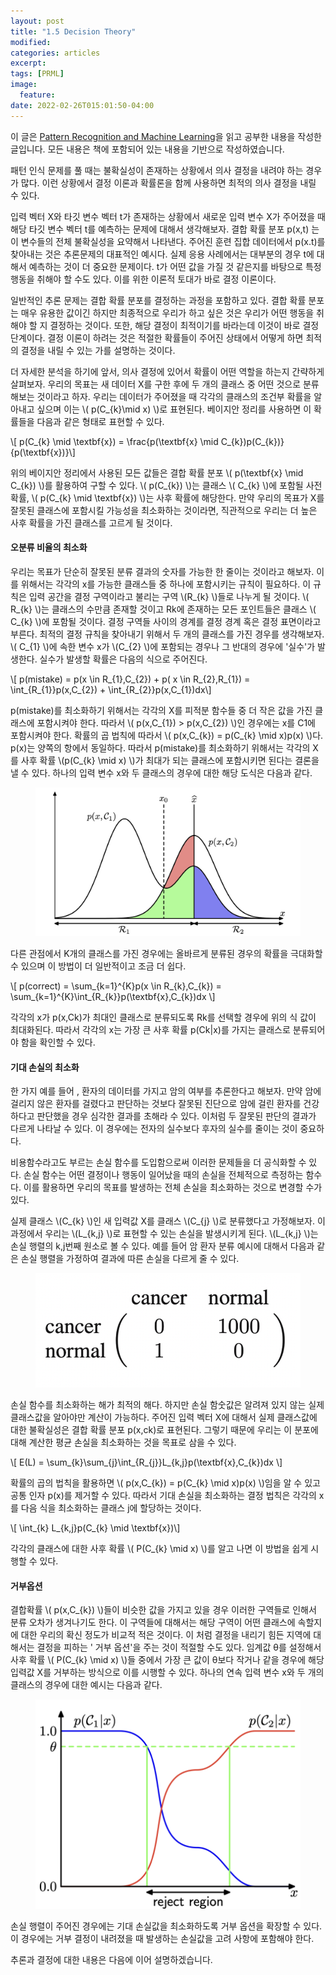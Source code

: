 ```yaml
---
layout: post
title: "1.5 Decision Theory"
modified:
categories: articles
excerpt:
tags: [PRML]
image:
  feature:
date: 2022-02-26T015:01:50-04:00
---
```


이 글은 [Pattern Recognition and Machine Learning](https://www.microsoft.com/en-us/research/uploads/prod/2006/01/Bishop-Pattern-Recognition-and-Machine-Learning-2006.pdf)을 읽고 공부한 내용을 작성한 글입니다. 
모든 내용은 책에 포함되어 있는 내용을 기반으로 작성하였습니다.

패턴 인식 문제를 풀 때는 불확실성이 존재하는 상황에서 의사 결정을 내려야 하는 경우가 많다. 이런 상황에서 결정 이론과 확률론을 함께 사용하면 최적의 의사 결정을 내릴 수 있다.
 
입력 벡터 X와 타깃 변수 벡터 t가 존재하는 상황에서 새로운 입력 변수 X가 주어졌을 때 해당 타깃 변수 벡터 t를 예측하는 문제에 대해서 생각해보자. 결합 확률 분포 p(x,t) 는 이 변수들의 전체 불확실성을 요약해서 나타낸다. 주어진 훈련 집합 데이터에서 p(x.t)를 찾아내는 것은 추론문제의 대표적인 예시다. 실제 응용 사례에서는 대부분의 경우 t에 대해서 예측하는 것이 더 중요한 문제이다. t가 어떤 값을 가질 것 같은지를 바탕으로 특정 행동을 취해야 할 수도 있다. 이를 위한 이론적 토대가 바로 결정 이론이다.
 
일반적인 추론 문제는 결합 확률 분포를 결정하는 과정을 포함하고 있다. 결합 확률 분포는 매우 유용한 값이긴 하지만 최종적으로 우리가 하고 싶은 것은 우리가 어떤 행동을 취해야 할 지 결정하는 것이다. 또한, 해당 결정이 최적이기를 바라는데 이것이 바로 결정단계이다. 결정 이론이 하려는 것은 적절한 확률들이 주어진 상태에서 어떻게 하면 최적의 결정을 내릴 수 있는 가를 설명하는 것이다.
 
더 자세한 분석을 하기에 앞서, 의사 결정에 있어서 확률이 어떤 역할을 하는지 간략하게 살펴보자. 우리의 목표는 새 데이터 X를 구한 후에 두 개의 클래스 중 어떤 것으로 분류해보는 것이라고 하자. 우리는 데이터가 주어졌을 때 각각의 클래스의 조건부 확률을 알아내고 싶으며 이는 \\( p(C_{k}\mid x) \\)로 표현된다. 베이지안 정리를 사용하면 이 확률들을 다음과 같은 형태로 표현할 수 있다.

\\[ p(C_{k} \mid \textbf{x}) = \frac{p(\textbf{x} \mid C_{k})p(C_{k})}{p(\textbf{x})}\\]
 
위의 베이지안 정리에서 사용된 모든 값들은 결합 확률 분포 \\( p(\textbf{x} \mid C_{k}) \\)를 활용하여 구할 수 있다. \\( p(C_{k}) \\)는 클래스 \\( C_{k} \\)에 포함될 사전 확률, \\( p(C_{k} \mid \textbf{x}) \\)는 사후 확률에 해당한다. 만약 우리의 목표가 X를 잘못된 클래스에 포함시킬 가능성을 최소화하는 것이라면, 직관적으로 우리는 더 높은 사후 확률을 가진 클래스를 고르게 될 것이다.

#### 오분류 비율의 최소화

우리는 목표가 단순히 잘못된 분류 결과의 숫자를 가능한 한 줄이는 것이라고 해보자. 이를 위해서는 각각의 x를 가능한 클래스들 중 하나에 포함시키는 규칙이 필요하다. 이 규칙은 입력 공간을 결정 구역이라고 불리는 구역 \\(R_{k} \\)들로 나누게 될 것이다. \\( R_{k} \\)는 클래스의 수만큼 존재할 것이고 Rk에 존재하는 모든 포인트들은 클래스 \\( C_{k} \\)에 포함될 것이다. 결정 구역들 사이의 경계를 결정 경계 혹은 결정 표면이라고 부른다.
최적의 결정 규칙을 찾아내기 위해서 두 개의 클래스를 가진 경우를 생각해보자. \\( C_{1} \\)에 속한 변수 x가 \\(C_{2} \\)에 포함되는 경우나 그 반대의 경우에 '실수'가 발생한다. 실수가 발생할 확률은 다음의 식으로 주어진다.

\\[ p(mistake) = p(x \in R_{1},C_{2}) + p( x \in R_{2},R_{1}) = \int_{R_{1}}p(x,C_{2}) + \int_{R_{2}}p(x,C_{1})dx\\]

p(mistake)를 최소화하기 위해서는 각각의 X를 피적분 함수들 중 더 작은 값을 가진 클래스에 포함시켜야 한다.
따라서 \\( p(x,C_{1}) > p(x,C_{2}) \\)인 경우에는 x를 C1에 포함시켜야 한다. 확률의 곱 법칙에 따라서 \\( p(x,C_{k}) = p(C_{k} \mid x)p(x) \\)다. p(x)는 양쪽의 항에서 동일하다. 따라서 p(mistake)를 최소화하기 위해서는 각각의 X를 사후 확률 \\(p(C_{k} \mid x) \\)가 최대가 되는 클래스에 포함시키면 된다는 결론을 낼 수 있다. 하나의 입력 변수 x와 두 클래스의 경우에 대한 해당 도식은 다음과 같다.


<figure>
    <a href="/PRML/16.png" alt="image"><img src="/PRML/16.png" alt="image"></a>
</figure>

다른 관점에서 K개의 클래스를 가진 경우에는 올바르게 분류된 경우의 확률을 극대화할 수 있으며 이 방법이 더 일반적이고 조금 더 쉽다.

\\[ p(correct) = \sum_{k=1}^{K}p(x \in R_{k},C_{k}) = \sum_{k=1}^{K}\int_{R_{k}}p(\textbf{x},C_{k})dx \\]

각각의 x가 p(x,Ck)가 최대인 클래스로 분류되도록 Rk를 선택할 경우에 위의 식 값이 최대화된다. 따라서 각각의 x는 가장 큰 사후 확률 p(Ck|x)를 가지는 클래스로 분류되어야 함을 확인할 수 있다.

#### 기대 손실의 최소화

한 가지 예를 들어 , 환자의 데이터를 가지고 암의 여부를 추론한다고 해보자. 만약 암에 걸리지 않은 환자를 걸렸다고 판단하는 것보다 잘못된 진단으로 암에 걸린 환자를 건강하다고 판단했을 경우 심각한 결과를 초해라 수 있다. 이처럼 두 잘못된 판단의 결과가 다르게 나타날 수 있다. 이 경우에는 전자의 실수보다 후자의 실수를 줄이는 것이 중요하다.
 
비용함수라고도 부르는 손실 함수를 도입함으로써 이러한 문제들을 더 공식화할 수 있다. 손실 함수는 어떤 결정이나 행동이 일어났을 때의 손실을 전체적으로 측정하는 함수다. 이를 활용하면 우리의 목표를 발생하는 전체 손실을 최소화하는 것으로 변경할 수가 있다.
 
실제 클래스 \\(C_{k} \\)인 새 입력값 X를 클래스 \\(C_{j} \\)로 분류했다고 가정해보자. 이 과정에서 우리는 \\(L_{k,j} \\)로 표현할 수 있는 손실을 발생시키게 된다.
\\(L_{k,j} \\)는 손실 행렬의 k,j번째 원소로 볼 수 있다. 예를 들어 암 환자 분류 예시에 대해서 다음과 같은 손실 행렬을 가정하여 결과에 따른 손실을 다르게 줄 수 있다.

<figure>
    <a href="/PRML/17.png" alt="image"><img src="/PRML/17.png" alt="image"></a>
</figure>

손실 함수를 최소화하는 해가 최적의 해다. 하지만 손실 함숫값은 알려져 있지 않는 실제 클래스값을 알아야만 계산이 가능하다. 주어진 입력 벡터 X에 대해서 실제 클래스값에 대한 불확실성은 결합 확률 분포 p(x,ck)로 표현된다. 그렇기 때문에 우리는 이 분포에 대해 계산한 평균 손실을 최소화하는 것을 목표로 삼을 수 있다.

\\[ E(L) = \sum_{k}\sum_{j}\int_{R_{j}}L_{k,j}p(\textbf{x},C_{k})dx \\]

확률의 곱의 법칙을 활용하면 \\( p(x,C_{k}) = p(C_{k} \mid x)p(x) \\)임을 알 수 있고 공통 인자 p(x)를 제거할 수 있다. 따라서 기대 손실을 최소화하는 결정 법칙은 각각의 x를 다음 식을 최소화하는 클래스 j에 할당하는 것이다.

\\[ \int_{k} L_{k,j}p(C_{k} \mid \textbf{x})\\]

각각의 클래스에 대한 사후 확률 \\( P(C_{k} \mid x) \\)를 알고 나면 이 방법을 쉽게 시행할 수 있다.

#### 거부옵션

결합확률 \\( p(x,C_{k}) \\)들이 비슷한 값을 가지고 있을 경우 이러한 구역들로 인해서 분류 오차가 생겨나기도 한다. 이 구역들에 대해서는 해당 구역이 어떤 클래스에 속할지에 대한 우리의 확신 정도가 비교적 적은 것이다. 이 처럼 결정을 내리기 힘든 지역에 대해서는 결정을 피하는 ' 거부 옵션'을 주는 것이 적절할 수도 있다. 임계값 θ를 설정해서 사후 확률 \\( P(C_{k} \mid x) \\)들 중에서 가장 큰 값이 θ보다 작거나 같을 경우에 해당 입력값 X를 거부하는 방식으로 이를 시행할 수 있다. 하나의 연속 입력 변수 x와 두 개의 클래스의 경우에 대한 예시는 다음과 같다.

<figure>
    <a href="/PRML/18.png" alt="image"><img src="/PRML/18.png" alt="image"></a>
</figure>

손실 행렬이 주어진 경우에는 기대 손실값을 최소화하도록 거부 옵션을 확장할 수 있다. 이 경우에는 거부 결정이 내려졌을 때 발생하는 손실값을 고려 사항에 포함해야 한다.
 
추론과 결정에 대한 내용은 다음에 이어 설명하겠습니다.
